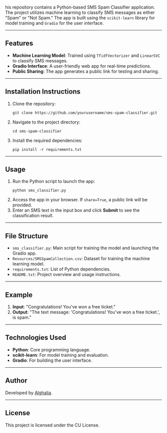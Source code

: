 his repository contains a Python-based SMS Spam Classifier application. The project utilizes machine learning to classify SMS messages as either "Spam" or "Not Spam." The app is built using the `scikit-learn` library for model training and `Gradio` for the user interface.

---

## Features

- **Machine Learning Model**: Trained using `TfidfVectorizer` and `LinearSVC` to classify SMS messages.
- **Gradio Interface**: A user-friendly web app for real-time predictions.
- **Public Sharing**: The app generates a public link for testing and sharing.

---

## Installation Instructions

1. Clone the repository:
   ```
   git clone https://github.com/yourusername/sms-spam-classifier.git
   ```
2. Navigate to the project directory:
   ```
   cd sms-spam-classifier
   ```
3. Install the required dependencies:
   ```
   pip install -r requirements.txt
   ```

---

## Usage

1. Run the Python script to launch the app:
   ```
   python sms_classifier.py
   ```
2. Access the app in your browser. If `share=True`, a public link will be provided.
3. Enter an SMS text in the input box and click **Submit** to see the classification result.

---

## File Structure

- `sms_classifier.py`: Main script for training the model and launching the Gradio app.
- `Resources/SMSSpamCollection.csv`: Dataset for training the machine learning model.
- `requirements.txt`: List of Python dependencies.
- `README.txt`: Project overview and usage instructions.

---

## Example

1. **Input**: "Congratulations! You've won a free ticket."
2. **Output**: "The text message: 'Congratulations! You've won a free ticket.', is spam."

---

## Technologies Used

- **Python**: Core programming language.
- **scikit-learn**: For model training and evaluation.
- **Gradio**: For building the user interface.

---

## Author

Developed by [Alghalia](https://github.com/alghalia).

---

## License

This project is licensed under the CU License.
